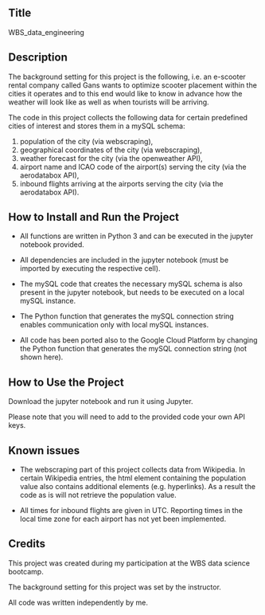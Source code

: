 ## Title

WBS_data_engineering

## Description

The background setting for this project is the following, i.e. an e-scooter rental company called Gans wants to optimize scooter placement within the cities it operates and to this end would like to know in advance how the weather will look like as well as when tourists will be arriving.

The code in this project collects the following data for certain predefined cities of interest and stores them in a mySQL schema:

1. population of the city (via webscraping),
2. geographical coordinates of the city (via webscraping),
3. weather forecast for the city (via the openweather API),
4. airport name and ICAO code of the airport(s) serving the city (via the aerodatabox API),
5. inbound flights arriving at the airports serving the city (via the aerodatabox API).

## How to Install and Run the Project

- All functions are written in Python 3 and can be executed in the jupyter notebook provided.

- All dependencies are included in the jupyter notebook (must be imported by executing the respective cell).

- The mySQL code that creates the necessary mySQL schema is also present in the jupyter notebook, but needs to be executed on a local mySQL instance.

- The Python function that generates the mySQL connection string enables communication only with local mySQL instances.

- All code has been ported also to the Google Cloud Platform by changing the Python function that generates the mySQL connection string (not shown here). 

## How to Use the Project

Download the jupyter notebook and run it using Jupyter.

Please note that you will need to add to the provided code your own API keys.

## Known issues

- The webscraping part of this project collects data from Wikipedia. In certain Wikipedia entries, the html element containing the population value also contains additional elements (e.g. hyperlinks). As a result the code as is will not retrieve the population value. 

- All times for inbound flights are given in UTC. Reporting times in the local time zone for each airport has not yet been implemented.

## Credits

This project was created during my participation at the WBS data science bootcamp.

The background setting for this project was set by the instructor.

All code was written independently by me.
